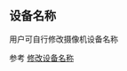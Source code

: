 ## 设备名称

用户可自行修改摄像机设备名称

参考 [修改设备名称](https://tuyainc.github.io/tuyasmart_home_ios_sdk_doc/zh-hans/resource/Device.html#modify-the-device-name)

